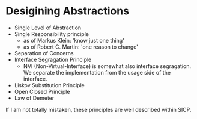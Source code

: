 # Desigining Abstractions

* Single Level of Abstraction
* Single Responsibility principle
    - as of Markus Klein: 'know just one thing'
    - as of Robert C. Martin: 'one reason to change'
* Separation of Concerns
* Interface Segragation Principle
    - NVI (Non-Virtual-Interface) is somewhat also interface segragation. We separate the implementation from the usage side of the interface.
* Liskov Substitution Principle
* Open Closed Principle
* Law of Demeter

If I am not totally mistaken, these principles are well described within SICP.
